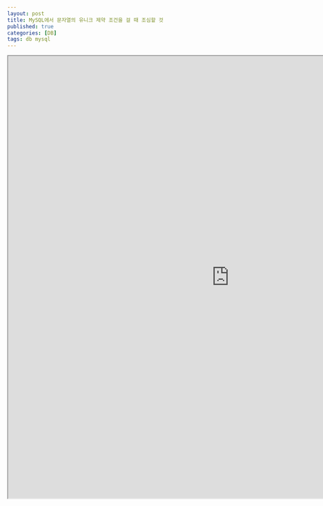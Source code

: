 ```yaml
---
layout: post
title: MySQL에서 문자열의 유니크 제약 조건을 걸 때 조심할 것
published: true
categories: [DB]
tags: db mysql
---
```

<iframe width="1024" height="1024" src="https://docs.google.com/document/d/e/2PACX-1vQXcAf7fzqav158jt8gEkhmSoND3IHDH4SSs0p59W2A0nbUMY78NBgWf9M9HBCMRyzttn_kL4bad3xN/pub?embedded=true"></iframe>   
   